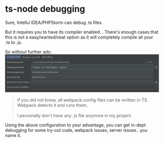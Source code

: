 # ts-node debugging

Sure, IntelliJ IDEA/PHPStorm can debug .ts files.
 
But it requires you to have its compiler enabled... There's enough cases that this is not a easy/wanted/neat option as it will completely compile all your .ts to .js.

So without further ado:
![ts-node-run-config](../../_files/ts-node-run-config.png)


> If you did not know, all webpack.config files can be written in TS. Webpack detects it and runs them. <br><br>I personally don't have any .js file anymore in my project.

Using the above configuration to your advantage, you can get in-dept debugging for some try-out code, webpack issues, server issues.. you name it.
